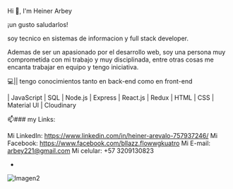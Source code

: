 Hi 👋, I'm Heiner Arbey


¡un gusto saludarlos! 

soy tecnico en sistemas de informacion y full stack developer.

Ademas de ser un apasionado por el desarrollo web, soy una persona muy comprometida con mi trabajo y muy disciplinada, entre otras cosas me encanta trabajar en equipo y tengo iniciativa.

💻||  tengo conocimientos tanto en
 back-end como en front-end 
	
| JavaScript
| SQL
| Node.js
| Express
| React.js
| Redux
| HTML
| CSS
| Material UI
| Cloudinary

📫### my Links:

Mi LinkedIn:
https://www.linkedin.com/in/heiner-arevalo-757937246/
Mi Facebook:
https://www.facebook.com/bllazz.flowwgkuatro
Mi E-mail:
arbey221@gmail.com
Mi celular:
+57 3209130823


-
![Imagen2](https://user-images.githubusercontent.com/91568324/200653990-707da486-e702-498e-99d1-09f1eb929e2b.jpg)
